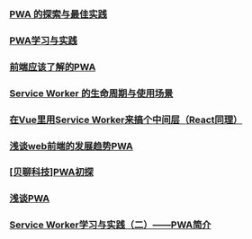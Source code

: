### [PWA 的探索与最佳实践](https://mp.weixin.qq.com/s/e9I2G2JD-SXfJLLLThyaIg)
### [PWA学习与实践](https://juejin.im/post/5ac8a67c5188255c5668b0b8)
### [前端应该了解的PWA](https://juejin.im/post/5af2fd776fb9a07a9c04372f)
### [Service Worker 的生命周期与使用场景](https://juejin.im/post/5b0f9e50518825155911e7be)
### [在Vue里用Service Worker来搞个中间层（React同理）](https://juejin.im/post/5b4017c1f265da0fb0184fae)
### [浅谈web前端的发展趋势PWA](https://juejin.im/post/5b440eeae51d4519195a9bd3)
### [[贝聊科技]PWA初探](https://juejin.im/post/5b751dabf265da28072f1833)
### [浅谈PWA](https://juejin.im/post/5bed580cf265da6166240a1e)
### [Service Worker学习与实践（二）——PWA简介](https://github.com/xingbofeng/xingbofeng.github.io/issues)
